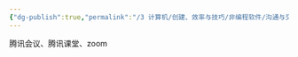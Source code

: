 ```yaml
---
{"dg-publish":true,"permalink":"/3 计算机/创建、效率与技巧/非编程软件/沟通与交流/会议软件/","title":"会议软件"}
---
```



腾讯会议、腾讯课堂、zoom